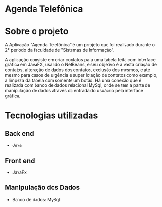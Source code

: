 # Agenda Telefônica

# Sobre o projeto

A Aplicação "Agenda Telefônica" é um prrojeto que foi realizado durante o 2° período da faculdade de "Sistemas de Informação".

A aplicação consiste em criar contatos para uma tabela feita com interface gráfica em JavaFX, usando o NetBeans, e seu objetivo é a vasta criação de contatos,
alteração de dados dos contatos, exclusão dos mesmos, e até mesmo para casos de urgência e super lotação de contatos como exemplo, a limpeza da tabela com somente
um botão. Há uma conexão que é realizada com banco de dados relacional MySql, onde se tem a parte de manipulação de dados através da entrada do usuáario pela interface
gráfica.

# Tecnologias utilizadas
## Back end
- Java

## Front end
- JavaFx

## Manipulação dos Dados
- Banco de dados: MySql
